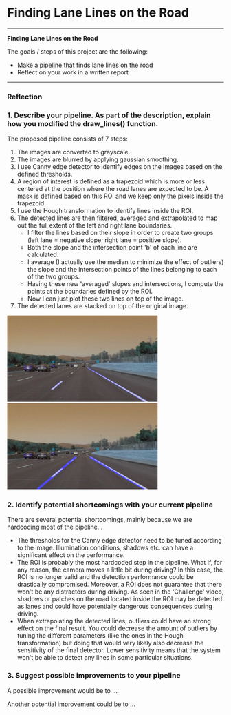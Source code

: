 # **Finding Lane Lines on the Road** 
---
**Finding Lane Lines on the Road**

The goals / steps of this project are the following:
* Make a pipeline that finds lane lines on the road
* Reflect on your work in a written report


[//]: # (Image References)

[image1]: ./test_images_output/improved_solidWhiteCurve.jpg "Solid Lane"
[image2]: ./test_images_output/solidWhiteCurve.jpg "Dash Lane"

---

### Reflection

### 1. Describe your pipeline. As part of the description, explain how you modified the draw_lines() function.

The proposed pipeline consists of 7 steps:
  1. The images are converted to grayscale.
  2. The images are blurred by applying gaussian smoothing.
  3. I use Canny edge detector to identify edges on the images based on the defined thresholds.
  4. A region of interest is defined as a trapezoid which is more or less centered at the position where the road lanes are expected to be. A mask is defined based on this ROI and we keep only the pixels inside the trapezoid. 
  5. I use the Hough transformation to identify lines inside the ROI. 
  6. The detected lines are then filtered, averaged and extrapolated to map out the full extent of the left and right lane boundaries. 
      - I filter the lines based on their slope in order to create two groups (left lane = negative slope; right lane = positive slope).
      - Both the slope and the intersection point 'b' of each line are calculated.
      - I average (I actually use the median to minimize the effect of outliers) the slope and the intersection points of the lines belonging to each of the two groups. 
      - Having these new 'averaged' slopes and intersections, I compute the points at the boundaries defined by the ROI.
      - Now I can just plot these two lines on top of the image.
  7. The detected lanes are stacked on top of the original image.

<img src="./test_images_output/solidWhiteCurve.jpg" width="350" height="200" /> <img src="./test_images_output/improved_solidWhiteCurve.jpg" width="350" height="200" />  

### 2. Identify potential shortcomings with your current pipeline

There are several potential shortcomings, mainly because we are hardcoding most of the pipeline...
  - The thresholds for the Canny edge detector need to be tuned according to the image. Illumination conditions, shadows etc. can have a significant effect on the performance.
  - The ROI is probably the most hardcoded step in the pipeline. What if, for any reason, the camera moves a little bit during driving? In this case, the ROI is no longer valid and the detection performance could be drastically compromised. Moreover, a ROI does not guarantee that there won't be any distractors during driving. As seen in the 'Challenge' video, shadows or patches on the road located inside the ROI may be detected as lanes and could have potentially dangerous consequences  during driving.  
  - When extrapolating the detected lines, outliers could have an strong effect on the final result. You could decrease the amount of outliers by tuning the different parameters (like the ones in the Hough transformation) but doing that would very likely also decrease the sensitivity of the final detector. Lower sensitivity means that the system won't be able to detect any lines in some particular situations.

### 3. Suggest possible improvements to your pipeline

A possible improvement would be to ...

Another potential improvement could be to ...
